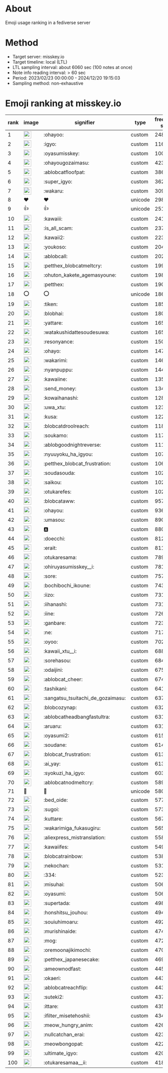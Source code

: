 # About
Emoji usage ranking in a fediverse server

# Method
- Target server: misskey.io
- Target timeline: local (LTL)
- LTL sampling interval: about 6060 sec (100 notes at once)
- Note info reading interval: > 60 sec
- Period: 2023/02/23 00:00:00 - 2024/12/20 19:15:03 
- Sampling method: non-exhaustive

# Emoji ranking at misskey.io

|rank|image|signifier|type|frequency score|
|----|----|----|----|----|
|1|<img height="24" src="https://misskey.io/emoji/ohayoo.webp">|:ohayoo:|custom|248441|
|2|<img height="24" src="https://misskey.io/emoji/igyo.webp">|:igyo:|custom|116413|
|3|<img height="24" src="https://misskey.io/emoji/oyasumisskey.webp">|:oyasumisskey:|custom|100245|
|4|<img height="24" src="https://misskey.io/emoji/ohayougozaimasu.webp">|:ohayougozaimasu:|custom|42326|
|5|<img height="24" src="https://misskey.io/emoji/ablobcatfloofpat.webp">|:ablobcatfloofpat:|custom|38688|
|6|<img height="24" src="https://misskey.io/emoji/super_igyo.webp">|:super_igyo:|custom|36221|
|7|<img height="24" src="https://misskey.io/emoji/wakaru.webp">|:wakaru:|custom|30900|
|8|❤|❤|unicode|29846|
|9|👍|👍|unicode|25144|
|10|<img height="24" src="https://misskey.io/emoji/kawaiii.webp">|:kawaiii:|custom|24122|
|11|<img height="24" src="https://misskey.io/emoji/is_all_scam.webp">|:is_all_scam:|custom|23702|
|12|<img height="24" src="https://misskey.io/emoji/kawaii2.webp">|:kawaii2:|custom|22324|
|13|<img height="24" src="https://misskey.io/emoji/youkoso.webp">|:youkoso:|custom|20499|
|14|<img height="24" src="https://misskey.io/emoji/ablobcall.webp">|:ablobcall:|custom|20215|
|15|<img height="24" src="https://misskey.io/emoji/petthex_blobcatmeltcry.webp">|:petthex_blobcatmeltcry:|custom|19926|
|16|<img height="24" src="https://misskey.io/emoji/ohuton_kakete_agemasyoune.webp">|:ohuton_kakete_agemasyoune:|custom|19846|
|17|<img height="24" src="https://misskey.io/emoji/petthex.webp">|:petthex:|custom|19096|
|18|⭕|⭕|unicode|18611|
|19|<img height="24" src="https://misskey.io/emoji/tiken.webp">|:tiken:|custom|18509|
|20|<img height="24" src="https://misskey.io/emoji/blobhai.webp">|:blobhai:|custom|18023|
|21|<img height="24" src="https://misskey.io/emoji/yattare.webp">|:yattare:|custom|16582|
|22|<img height="24" src="https://misskey.io/emoji/watakushidattesoudesuwa.webp">|:watakushidattesoudesuwa:|custom|16564|
|23|<img height="24" src="https://misskey.io/emoji/resonyance.webp">|:resonyance:|custom|15044|
|24|<img height="24" src="https://misskey.io/emoji/ohayo.webp">|:ohayo:|custom|14705|
|25|<img height="24" src="https://misskey.io/emoji/wakarimi.webp">|:wakarimi:|custom|14625|
|26|<img height="24" src="https://misskey.io/emoji/nyanpuppu.webp">|:nyanpuppu:|custom|14455|
|27|<img height="24" src="https://misskey.io/emoji/kawaiine.webp">|:kawaiine:|custom|13533|
|28|<img height="24" src="https://misskey.io/emoji/send_money.webp">|:send_money:|custom|13402|
|29|<img height="24" src="https://misskey.io/emoji/kowaihanashi.webp">|:kowaihanashi:|custom|12816|
|30|<img height="24" src="https://misskey.io/emoji/uwa_xtu.webp">|:uwa_xtu:|custom|12360|
|31|<img height="24" src="https://misskey.io/emoji/kusa.webp">|:kusa:|custom|12221|
|32|<img height="24" src="https://misskey.io/emoji/blobcatdroolreach.webp">|:blobcatdroolreach:|custom|11819|
|33|<img height="24" src="https://misskey.io/emoji/soukamo.webp">|:soukamo:|custom|11709|
|34|<img height="24" src="https://misskey.io/emoji/ablobgoodnightreverse.webp">|:ablobgoodnightreverse:|custom|11171|
|35|<img height="24" src="https://misskey.io/emoji/nyuuyoku_ha_igyou.webp">|:nyuuyoku_ha_igyou:|custom|10729|
|36|<img height="24" src="https://misskey.io/emoji/petthex_blobcat_frustration.webp">|:petthex_blobcat_frustration:|custom|10686|
|37|<img height="24" src="https://misskey.io/emoji/soudasouda.webp">|:soudasouda:|custom|10298|
|38|<img height="24" src="https://misskey.io/emoji/saikou.webp">|:saikou:|custom|10274|
|39|<img height="24" src="https://misskey.io/emoji/otukarefes.webp">|:otukarefes:|custom|10203|
|40|<img height="24" src="https://misskey.io/emoji/blobcataww.webp">|:blobcataww:|custom|9570|
|41|<img height="24" src="https://misskey.io/emoji/ohayou.webp">|:ohayou:|custom|9361|
|42|<img height="24" src="https://misskey.io/emoji/umasou.webp">|:umasou:|custom|8900|
|43|<img height="24" src="https://misskey.io/emoji/a.webp">|:a:|custom|8808|
|44|<img height="24" src="https://misskey.io/emoji/doecchi.webp">|:doecchi:|custom|8127|
|45|<img height="24" src="https://misskey.io/emoji/erait.webp">|:erait:|custom|8115|
|46|<img height="24" src="https://misskey.io/emoji/otukaresama.webp">|:otukaresama:|custom|7893|
|47|<img height="24" src="https://misskey.io/emoji/ohiruyasumisskey__i.webp">|:ohiruyasumisskey__i:|custom|7816|
|48|<img height="24" src="https://misskey.io/emoji/sore.webp">|:sore:|custom|7577|
|49|<img height="24" src="https://misskey.io/emoji/bochibochi_ikoune.webp">|:bochibochi_ikoune:|custom|7434|
|50|<img height="24" src="https://misskey.io/emoji/iizo.webp">|:iizo:|custom|7317|
|51|<img height="24" src="https://misskey.io/emoji/iihanashi.webp">|:iihanashi:|custom|7312|
|52|<img height="24" src="https://misskey.io/emoji/iine.webp">|:iine:|custom|7266|
|53|<img height="24" src="https://misskey.io/emoji/ganbare.webp">|:ganbare:|custom|7230|
|54|<img height="24" src="https://misskey.io/emoji/ne.webp">|:ne:|custom|7171|
|55|<img height="24" src="https://misskey.io/emoji/oyoo.webp">|:oyoo:|custom|7029|
|56|<img height="24" src="https://misskey.io/emoji/kawaii_xtu__i.webp">|:kawaii_xtu__i:|custom|6885|
|57|<img height="24" src="https://misskey.io/emoji/sorehasou.webp">|:sorehasou:|custom|6847|
|58|<img height="24" src="https://misskey.io/emoji/odaijini.webp">|:odaijini:|custom|6750|
|59|<img height="24" src="https://misskey.io/emoji/ablobcat_cheer.webp">|:ablobcat_cheer:|custom|6749|
|60|<img height="24" src="https://misskey.io/emoji/tashikani.webp">|:tashikani:|custom|6415|
|61|<img height="24" src="https://misskey.io/emoji/sangatsu_tsuitachi_de_gozaimasu.webp">|:sangatsu_tsuitachi_de_gozaimasu:|custom|6375|
|62|<img height="24" src="https://misskey.io/emoji/blobcozynap.webp">|:blobcozynap:|custom|6327|
|63|<img height="24" src="https://misskey.io/emoji/ablobcatheadbangfastultra.webp">|:ablobcatheadbangfastultra:|custom|6318|
|64|<img height="24" src="https://misskey.io/emoji/aruaru.webp">|:aruaru:|custom|6315|
|65|<img height="24" src="https://misskey.io/emoji/oyasumi2.webp">|:oyasumi2:|custom|6157|
|66|<img height="24" src="https://misskey.io/emoji/soudane.webp">|:soudane:|custom|6143|
|67|<img height="24" src="https://misskey.io/emoji/blobcat_frustration.webp">|:blobcat_frustration:|custom|6138|
|68|<img height="24" src="https://misskey.io/emoji/ai_yay.webp">|:ai_yay:|custom|6132|
|69|<img height="24" src="https://misskey.io/emoji/syokuzi_ha_igyo.webp">|:syokuzi_ha_igyo:|custom|6031|
|70|<img height="24" src="https://misskey.io/emoji/ablobcatnodmeltcry.webp">|:ablobcatnodmeltcry:|custom|5897|
|71|🎉|🎉|unicode|5803|
|72|<img height="24" src="https://misskey.io/emoji/bed_oide.webp">|:bed_oide:|custom|5770|
|73|<img height="24" src="https://misskey.io/emoji/sugoi.webp">|:sugoi:|custom|5735|
|74|<img height="24" src="https://misskey.io/emoji/kuttare.webp">|:kuttare:|custom|5670|
|75|<img height="24" src="https://misskey.io/emoji/wakarimiga_fukasugiru.webp">|:wakarimiga_fukasugiru:|custom|5656|
|76|<img height="24" src="https://misskey.io/emoji/aliexpress_mistranslation.webp">|:aliexpress_mistranslation:|custom|5585|
|77|<img height="24" src="https://misskey.io/emoji/kawaiifes.webp">|:kawaiifes:|custom|5499|
|78|<img height="24" src="https://misskey.io/emoji/blobcatrainbow.webp">|:blobcatrainbow:|custom|5385|
|79|<img height="24" src="https://misskey.io/emoji/nekochan.webp">|:nekochan:|custom|5316|
|80|<img height="24" src="https://misskey.io/emoji/334.webp">|:334:|custom|5235|
|81|<img height="24" src="https://misskey.io/emoji/misuhai.webp">|:misuhai:|custom|5065|
|82|<img height="24" src="https://misskey.io/emoji/oyasumi.webp">|:oyasumi:|custom|5061|
|83|<img height="24" src="https://misskey.io/emoji/supertada.webp">|:supertada:|custom|4983|
|84|<img height="24" src="https://misskey.io/emoji/honshitsu_jouhou.webp">|:honshitsu_jouhou:|custom|4946|
|85|<img height="24" src="https://misskey.io/emoji/souiuhimoaru.webp">|:souiuhimoaru:|custom|4921|
|86|<img height="24" src="https://misskey.io/emoji/murishinaide.webp">|:murishinaide:|custom|4744|
|87|<img height="24" src="https://misskey.io/emoji/mog.webp">|:mog:|custom|4727|
|88|<img height="24" src="https://misskey.io/emoji/oremoonajikimochi.webp">|:oremoonajikimochi:|custom|4708|
|89|<img height="24" src="https://misskey.io/emoji/petthex_japanesecake.webp">|:petthex_japanesecake:|custom|4695|
|90|<img height="24" src="https://misskey.io/emoji/ameownodfast.webp">|:ameownodfast:|custom|4457|
|91|<img height="24" src="https://misskey.io/emoji/okaeri.webp">|:okaeri:|custom|4434|
|92|<img height="24" src="https://misskey.io/emoji/ablobcatreachflip.webp">|:ablobcatreachflip:|custom|4432|
|93|<img height="24" src="https://misskey.io/emoji/suteki2.webp">|:suteki2:|custom|4376|
|94|<img height="24" src="https://misskey.io/emoji/ittare.webp">|:ittare:|custom|4354|
|95|<img height="24" src="https://misskey.io/emoji/ifilter_misetehoshii.webp">|:ifilter_misetehoshii:|custom|4343|
|96|<img height="24" src="https://misskey.io/emoji/meow_hungry_anim.webp">|:meow_hungry_anim:|custom|4260|
|97|<img height="24" src="https://misskey.io/emoji/nullcatchan_erai.webp">|:nullcatchan_erai:|custom|4234|
|98|<img height="24" src="https://misskey.io/emoji/meowbongopat.webp">|:meowbongopat:|custom|4226|
|99|<img height="24" src="https://misskey.io/emoji/ultimate_igyo.webp">|:ultimate_igyo:|custom|4201|
|100|<img height="24" src="https://misskey.io/emoji/otukaresamaa__ii.webp">|:otukaresamaa__ii:|custom|4183|
